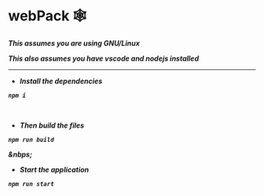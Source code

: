 # webPack 🕸<sup>
<b><i>This assumes you are using GNU/Linux
  
<b><i>This also assumes you have vscode and nodejs installed 
  
------------------------------------------------------------------------------------------------------------------------------------------

- Install the dependencies 
```
npm i
```
<p>&nbsp;</p>

- Then build the files
```
npm run build
```

<p>&nbps;</p>

- Start the application
```
npm run start
```

